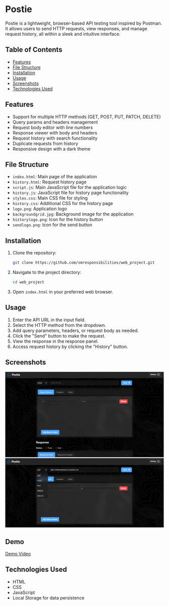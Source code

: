 # Postie 

Postie is a lightweight, browser-based API testing tool inspired by Postman. It allows users to send HTTP requests, view responses, and manage request history, all within a sleek and intuitive interface.

## Table of Contents

- [Features](#features)
- [File Structure](#file-structure)
- [Installation](#installation)
- [Usage](#usage)
- [Screenshots](#screenshots)
- [Technologies Used](#technologies-used)


## Features

- Support for multiple HTTP methods (GET, POST, PUT, PATCH, DELETE)
- Query params and headers management
- Request body editor with line numbers
- Response viewer with body and headers
- Request history with search functionality
- Duplicate requests from history
- Responsive design with a dark theme

## File Structure

- `index.html`: Main page of the application
- `history.html`: Request history page
- `script.js`: Main JavaScript file for the application logic
- `history.js`: JavaScript file for history page functionality
- `styles.css`: Main CSS file for styling
- `history.css`: Additional CSS for the history page
- `logo.png`: Application logo
- `backgroundgrid.jpg`: Background image for the application
- `historylogo.png`: Icon for the history button
- `sendlogo.png`: Icon for the send button

## Installation

1. Clone the repository:
   ```bash
   git clone https://github.com/smresponsibilities/web_project.git
   ```
2. Navigate to the project directory:
   ```bash
   cd web_project
   ```
3. Open `index.html` in your preferred web browser.

## Usage

1. Enter the API URL in the input field.
2. Select the HTTP method from the dropdown.
3. Add query parameters, headers, or request body as needed.
4. Click the "Send" button to make the request.
5. View the response in the response panel.
6. Access request history by clicking the "History" button.

## Screenshots


![alt text](image.png)
![alt text](image-1.png)

## Demo

[Demo Video](https://www.youtube.com/watch?v=dQw4w9WgXcQ)

## Technologies Used

- HTML
- CSS
- JavaScript 
- Local Storage for data persistence

